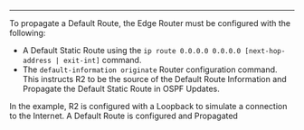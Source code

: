 
---
To propagate a Default Route, the Edge Router must be configured with the following:
- A Default Static Route using the `ip route 0.0.0.0 0.0.0.0 [next-hop-address | exit-int]` command.
- The `default-information originate` Router configuration command.
  This instructs R2 to be the source of the Default Route Information and Propagate the Default Static Route in OSPF Updates.

In the example, R2 is configured with a Loopback to simulate a connection to the Internet.
A Default Route is configured and Propagated 